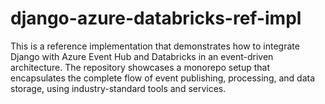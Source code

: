 # django-azure-databricks-ref-impl
This is a reference implementation that demonstrates how to integrate Django with Azure Event Hub and Databricks in an event-driven architecture. The repository showcases a monorepo setup that encapsulates the complete flow of event publishing, processing, and data storage, using industry-standard tools and services.

